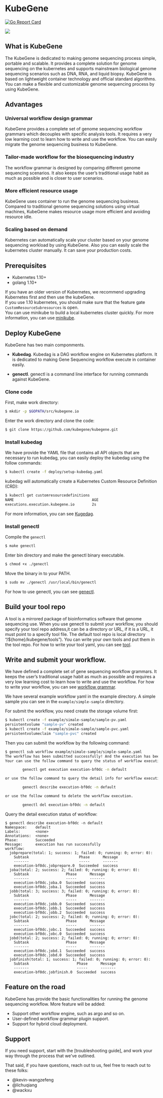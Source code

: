 # KubeGene
[![Go Report Card](https://goreportcard.com/badge/github.com/kubegene/kubegene)](https://goreportcard.com/report/github.com/kubegene/kubegene)

<img src="./images/kubegene_logo.png">

## What is KubeGene
The KubeGene is dedicated to making genome sequencing process simple, portable and scalable. It provides a complete solution for genome sequencing on the kubernetes and supports mainstream biological genome sequencing scenarios such as DNA, RNA, and liquid biopsy. KubeGene is based on lightweight container technology and official standard algorithms. You can make a flexible and customizable genome sequencing process by using KubeGene.

## Advantages

### Universal workflow design grammar
KubeGene provides a complete set of genome sequencing workflow grammars which decouples with specific analysis tools. It requires a very low learning cost to learn how to write and use the workflow. You can easily migrate the genome sequencing business to KubeGene.

### Tailor-made workflow for the biosequencing industry
The workflow grammar is designed by comparing different genome sequencing scenarios. It also keeps the user’s traditional usage habit as much as possible and is closer to user scenarios.

### More efficient resource usage
KubeGene uses container to run the genome sequencing business. Compared to traditional genome sequencing solutions using virtual machines, KubeGene makes resource usage more efficient and avoiding resource idle.

### Scaling based on demand
Kubernetes can automatically scale your cluster based on your genome sequencing workload by using KubeGene. Also you can easily scale the kubernetes cluster manually. It can save your production costs. 


## Prerequisites


- Kubernetes 1.10+
- golang 1.10+

If you have an older version of Kubernetes, we recommend upgrading Kubernetes first and then use the kubeGene.  
If you use 1.10 kubernetes, you should make sure that the feature gate `CustomResourceSubresources` is open.  
You can use minikube to build a local kubernetes cluster quickly. For more information, you can use [minikube](https://kubegene.netlify.com/docs/started/getting-started-minikube/).

## Deploy KubeGene

KubeGene has two main componments.

* **Kubedag**. Kubedag is a DAG workflow engine on Kubernetes platform. It is dedicated to making Gene Sequencing workflow execute in container easily. 

* **genectl**. genectl is a command line interface for running commands against KubeGene. 

### Clone code
First, make work directory:
```bash
$ mkdir -p $GOPATH/src/kubegene.io
```
Enter the work directory and clone the code:
```bash
$ git clone https://github.com/kubegene/kubegene.git
```
### Install kubedag

We have provide the YAML file that contains all API objects that are necessary to run kubedag, you can easily deploy the kubedag using the follow commands:

```bash
$ kubectl create -f deploy/setup-kubedag.yaml
```

kubedag will automatically create a Kubernetes Custom Resource Definition (CRD):

```bash
$ kubectl get customresourcedefinitions
NAME                                    AGE
executions.execution.kubegene.io        2s 
```
For more information, you can see [Kugedag](https://kubegene.netlify.com/docs/about/kubedag/).

### Install genectl

Compile the `genectl`

```bash
$ make genectl
```
Enter bin directory and make the genectl binary executable.
```bash
$ chmod +x ./genectl
```
Move the binary in to your PATH.
```bash
$ sudo mv ./genectl /usr/local/bin/genectl
```
For how to use genectl, you can see [genectl](https://kubegene.netlify.com/docs/guides/genectl-command/).

## Build your tool repo

A tool is a mirrored package of bioinformatics software that genome sequencing use. When you use genectl to submit your workflow, you should specify your tool repo address,it can be a directory or URL, if it is a URL, it must point to a specify tool file. The default tool repo is local directory “/${home}/kubegene/tools”). You can write your own tools and put them in the tool repo. For how to write your tool yaml, you can see [tool](https://kubegene.netlify.com/docs/guides/tool/).

## Write and submit your workflow.

We have defined a complete set of gene sequencing workflow grammars. It keeps the user’s traditional usage habit as much as possible and requires a very low learning cost to learn how to write and use the workflow. For how to write your workflow, you can see [workflow grammar](https://kubegene.netlify.com/docs/guides/workflow-grammar/).

We have several example workflow yaml in the example directory. A simple sample you can see in the `example/simple-sample` directory.

For submit the workflow, you need create the storage volume first:

```bash
$ kubectl create -f example/simale-sample/sample-pv.yaml
persistentvolume "sample-pv" created
$ kubectl create -f example/simale-sample/sample-pvc.yaml
persistentvolumeclaim "sample-pvc" created
```
Then you can submit the workflow by the following command:

```bash
$ genectl sub workflow example/simale-sample/simple-sample.yaml
The workflow has been submitted successfully! And the execution has been created.
Your can use the follow command to query the status of workflow execution.

        genectl get execution execution-bf0dc -n default

or use the follow command to query the detail info for workflow execution.

        genectl describe execution-bf0dc -n default

or use the follow command to delete the workflow execution.

        genectl del execution-bf0dc -n default
```

Query the detail execution status of workflow:

```
$ genectl describe execution-bf0dc -n default
Namespace:    default
Labels:       <none>
Annotations:  <none>
Phase:        Succeeded
Message:      execution has run successfully
workflow:
  jobprepare(total: 1; success: 1; failed: 0; running: 0; error: 0):
    Subtask                       Phase      Message
    -------                       -----      -------
    execution-bf0dc.jobprepare.0  Succeeded  success
  joba(total: 2; success: 2; failed: 0; running: 0; error: 0):
    Subtask                 Phase      Message
    -------                 -----      -------
    execution-bf0dc.joba.0  Succeeded  success
    execution-bf0dc.joba.1  Succeeded  success
  jobb(total: 3; success: 3; failed: 0; running: 0; error: 0):
    Subtask                 Phase      Message
    -------                 -----      -------
    execution-bf0dc.jobb.0  Succeeded  success
    execution-bf0dc.jobb.1  Succeeded  success
    execution-bf0dc.jobb.2  Succeeded  success
  jobc(total: 2; success: 2; failed: 0; running: 0; error: 0):
    Subtask                 Phase      Message
    -------                 -----      -------
    execution-bf0dc.jobc.1  Succeeded  success
    execution-bf0dc.jobc.0  Succeeded  success
  jobd(total: 2; success: 2; failed: 0; running: 0; error: 0):
    Subtask                 Phase      Message
    -------                 -----      -------
    execution-bf0dc.jobd.1  Succeeded  success
    execution-bf0dc.jobd.0  Succeeded  success
  jobfinish(total: 1; success: 1; failed: 0; running: 0; error: 0):
    Subtask                      Phase      Message
    -------                      -----      -------
    execution-bf0dc.jobfinish.0  Succeeded  success       
```

## Feature on the road  

KubeGene has provide the basic functionalities for running the genome sequencing workflow. More feature will be added:

- Support other workflow engine, such as argo and so on.
- User-defined workflow grammar plugin support.
- Support for hybrid cloud deployment.

## Support

If you need support, start with the [troubleshooting guide], and work your way through the process that we've outlined.

That said, if you have questions, reach out to us, feel free to reach out to these folks:

- @kevin-wangzefeng 
- @lichuqiang 
- @wackxu 
